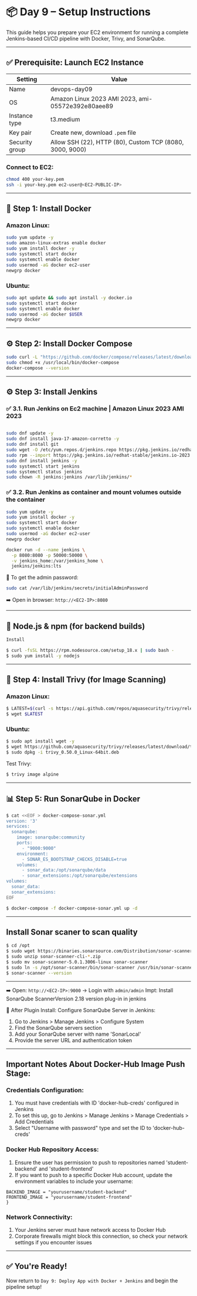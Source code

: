 # 📦 Day 9 – Setup Instructions

This guide helps you prepare your EC2 environment for running a complete Jenkins-based CI/CD pipeline with Docker, Trivy, and SonarQube.

---

## ✅ Prerequisite: Launch EC2 Instance

| Setting              | Value                                                    |
|----------------------|----------------------------------------------------------|
| Name                 | devops-day09                                             |
| OS                   | Amazon Linux 2023 AMI 2023, ami-05572e392e80aee89        |
| Instance type        | t3.medium                                                |
| Key pair             | Create new, download `.pem` file                         |
| Security group       | Allow SSH (22), HTTP (80), Custom TCP (8080, 3000, 9000) |
### Connect to EC2:
```bash
chmod 400 your-key.pem
ssh -i your-key.pem ec2-user@<EC2-PUBLIC-IP>
```

---

## 🐳 Step 1: Install Docker

### Amazon Linux:
```bash
sudo yum update -y
sudo amazon-linux-extras enable docker
sudo yum install docker -y
sudo systemctl start docker
sudo systemctl enable docker
sudo usermod -aG docker ec2-user
newgrp docker
```

### Ubuntu:
```bash
sudo apt update && sudo apt install -y docker.io
sudo systemctl start docker
sudo systemctl enable docker
sudo usermod -aG docker $USER
newgrp docker
```

---

## ⚙️ Step 2: Install Docker Compose

```bash
sudo curl -L "https://github.com/docker/compose/releases/latest/download/docker-compose-$(uname -s)-$(uname -m)" -o /usr/local/bin/docker-compose
sudo chmod +x /usr/local/bin/docker-compose
docker-compose --version
```

---
## ⚙️ Step 3: Install Jenkins

### ✅ 3.1. Run Jenkins on Ec2 machine | Amazon Linux 2023 AMI 2023
```bash

sudo dnf update -y
sudo dnf install java-17-amazon-corretto -y
sudo dnf install git
sudo wget -O /etc/yum.repos.d/jenkins.repo https://pkg.jenkins.io/redhat-stable/jenkins.repo
sudo rpm --import https://pkg.jenkins.io/redhat-stable/jenkins.io-2023.key
sudo dnf install jenkins -y
sudo systemctl start jenkins
sudo systemctl status jenkins
sudo chown -R jenkins:jenkins /var/lib/jenkins/*

```

### ✅ 3.2. Run Jenkins as container and mount volumes outside the container
```bash
sudo yum update -y
sudo yum install docker -y
sudo systemctl start docker
sudo systemctl enable docker
sudo usermod -aG docker ec2-user
newgrp docker

docker run -d --name jenkins \
  -p 8080:8080 -p 50000:50000 \
  -v jenkins_home:/var/jenkins_home \
  jenkins/jenkins:lts

```


📌 To get the admin password:
```bash
sudo cat /var/lib/jenkins/secrets/initialAdminPassword
```

➡️ Open in browser: `http://<EC2-IP>:8080`

---

## 🔐  Node.js & npm (for backend builds)

```bash
Install 

$ curl -fsSL https://rpm.nodesource.com/setup_18.x | sudo bash -
$ sudo yum install -y nodejs

```
---

## 🔐 Step 4: Install Trivy (for Image Scanning)

### Amazon Linux:
```bash
$ LATEST=$(curl -s https://api.github.com/repos/aquasecurity/trivy/releases/latest | grep browser_download_url | grep "Linux-64bit.rpm\"" | cut -d '"' -f 4)
$ wget $LATEST

```

### Ubuntu:
```bash
$ sudo apt install wget -y
$ wget https://github.com/aquasecurity/trivy/releases/latest/download/trivy_0.50.0_Linux-64bit.deb
$ sudo dpkg -i trivy_0.50.0_Linux-64bit.deb
```

Test Trivy:
```bash
$ trivy image alpine
```

---

## 📊 Step 5: Run SonarQube in Docker

```bash
$ cat <<EOF > docker-compose-sonar.yml
version: '3'
services:
  sonarqube:
    image: sonarqube:community
    ports:
      - "9000:9000"
    environment:
      - SONAR_ES_BOOTSTRAP_CHECKS_DISABLE=true
    volumes:
      - sonar_data:/opt/sonarqube/data
      - sonar_extensions:/opt/sonarqube/extensions
volumes:
  sonar_data:
  sonar_extensions:
EOF

$ docker-compose -f docker-compose-sonar.yml up -d

```
---
## Install Sonar scaner to scan quality

```bash
$ cd /opt
$ sudo wget https://binaries.sonarsource.com/Distribution/sonar-scanner-cli/sonar-scanner-cli-5.0.1.3006-linux.zip
$ sudo unzip sonar-scanner-cli-*.zip
$ sudo mv sonar-scanner-5.0.1.3006-linux sonar-scanner
$ sudo ln -s /opt/sonar-scanner/bin/sonar-scanner /usr/bin/sonar-scanner
$ sonar-scanner --version


```

---
➡️ Open: `http://<EC2-IP>:9000` → Login with `admin/admin`
Impt: Install SonarQube ScannerVersion 2.18 version plug-in in jenkins

🔧 After Plugin Install:
Configure SonarQube Server in Jenkins:

1. Go to Jenkins > Manage Jenkins > Configure System
2. Find the SonarQube servers section
3. Add your SonarQube server with name 'SonarLocal'
4. Provide the server URL and authentication token

---
## Important Notes About Docker-Hub Image Push Stage:

### Credentials Configuration:

1. You must have credentials with ID 'docker-hub-creds' configured in Jenkins
2. To set this up, go to Jenkins > Manage Jenkins > Manage Credentials > Add Credentials
3. Select "Username with password" type and set the ID to 'docker-hub-creds'


### Docker Hub Repository Access:

1. Ensure the user has permission to push to repositories named 'student-backend' and 'student-frontend'
2. If you want to push to a specific Docker Hub account, update the environment variables to include your username:
```environment {
BACKEND_IMAGE = "yourusername/student-backend"
FRONTEND_IMAGE = "yourusername/student-frontend"
}
```

### Network Connectivity:

1. Your Jenkins server must have network access to Docker Hub
2. Corporate firewalls might block this connection, so check your network settings if you encounter issues
---

## ✅ You're Ready!
Now return to `Day 9: Deploy App with Docker + Jenkins` and begin the pipeline setup!
